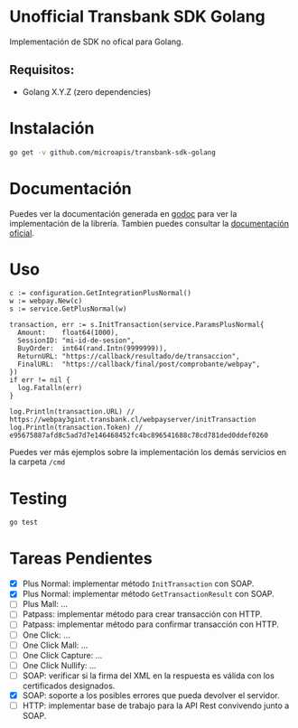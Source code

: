 # Unofficial Transbank SDK Golang

Implementación de SDK no ofical para Golang.

## Requisitos:

- Golang X.Y.Z (zero dependencies)

# Instalación

```bash
go get -v github.com/microapis/transbank-sdk-golang
```

# Documentación

Puedes ver la documentación generada en [godoc](https://godoc.org/github.com/microapis/transbank-skd-golang) para ver la implementación de la librería. Tambien puedes consultar la [documentación oficial](https://www.transbankdevelopers.cl/documentacion/como_empezar).

# Uso

```golang
c := configuration.GetIntegrationPlusNormal()
w := webpay.New(c)
s := service.GetPlusNormal(w)

transaction, err := s.InitTransaction(service.ParamsPlusNormal{
  Amount:    float64(1000),
  SessionID: "mi-id-de-sesion",
  BuyOrder:  int64(rand.Intn(9999999)),
  ReturnURL: "https://callback/resultado/de/transaccion",
  FinalURL:  "https://callback/final/post/comprobante/webpay",
})
if err != nil {
  log.Fatalln(err)
}

log.Println(transaction.URL) // https://webpay3gint.transbank.cl/webpayserver/initTransaction
log.Println(transaction.Token) // e95675887afd8c5ad7d7e146468452fc4bc896541688c78cd781ded0ddef0260
```

Puedes ver más ejemplos sobre la implementación los demás servicios en la carpeta `/cmd`

# Testing

```bash
go test
```

# Tareas Pendientes

- [x] Plus Normal: implementar método `InitTransaction` con SOAP.
- [x] Plus Normal: implementar método `GetTransactionResult` con SOAP.
- [ ] Plus Mall: ...
- [ ] Patpass: implementar método para crear transacción con HTTP.
- [ ] Patpass: implementar método para confirmar transacción con HTTP.
- [ ] One Click: ...
- [ ] One Click Mall: ...
- [ ] One Click Capture: ...
- [ ] One Click Nullify: ...
- [ ] SOAP: verificar si la firma del XML en la respuesta es válida con los certificados designados.
- [x] SOAP: soporte a los posibles errores que pueda devolver el servidor.
- [ ] HTTP: implementar base de trabajo para la API Rest convivendo junto a SOAP.
